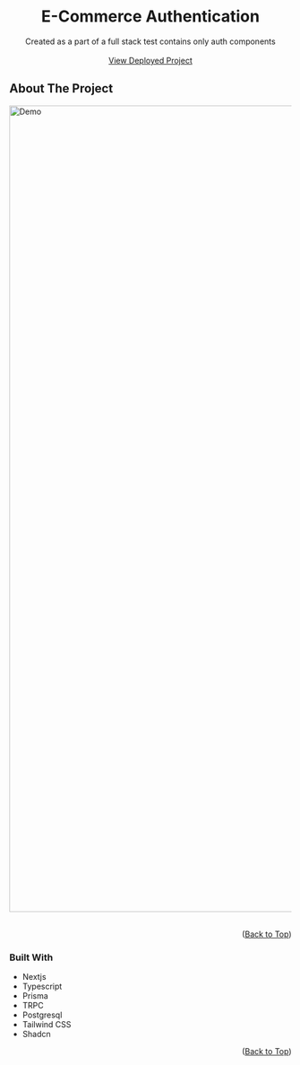 <a name="readme-top"></a>

<h1 align="center">E-Commerce Authentication</h1>

  <p align="center"> Created as a part of a full stack test contains only auth components
    <br />
    <br />
    <a href="https://roc8-ecommerce-auth.vercel.app">View  Deployed Project</a>
  </p>
</div>

## About The Project

<img width="1438" alt="Demo" src="https://github.com/user-attachments/assets/7a91b0be-ced6-484d-8433-bb87b9ca0db0">

<br />

<br />
<p align="right">(<a href="#readme-top">Back to Top</a>)</p>

### Built With

- Nextjs
- Typescript
- Prisma
- TRPC
- Postgresql
- Tailwind CSS
- Shadcn

<p align="right">(<a href="#readme-top">Back to Top</a>)</p>

